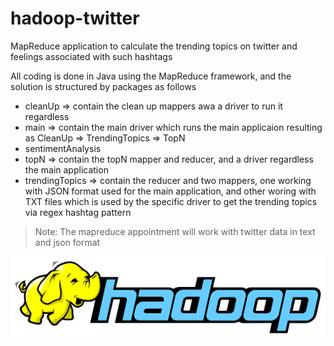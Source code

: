 # hadoop-twitter

MapReduce application to calculate the trending topics on twitter and feelings associated with such hashtags

All coding is done in Java using the MapReduce framework, and the solution is structured by packages as follows
* cleanUp => contain the clean up mappers awa a driver to run it regardless
* main => contain the main driver which runs the main applicaion resulting as CleanUp => TrendingTopics => TopN
* sentimentAnalysis
* topN => contain the topN mapper and reducer, and a driver regardless the main application
* trendingTopics => contain the reducer and two mappers, one working with JSON format used for the main application, and other woring with TXT files which is used by the specific driver to get the trending topics via regex hashtag pattern

>Note: The mapreduce appointment will work with twitter data in text and json format

<img src="assets/hadoop-logo.png" width="580" />
